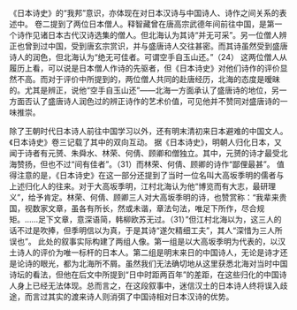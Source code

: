 《日本诗史》的“我邦”意识，亦体现在对日本汉诗与中国诗人、诗作之间关系的表述中。
卷二提到了两位日本僧人。释智藏曾在唐高宗武德年间前往中国，是第一个诗作见诸日本古代汉诗选集的僧人。但北海认为其诗“并无可采”。另一位僧人辨正也曾到过中国，受到唐玄宗赏识，并与盛唐诗人交往甚密。而其诗虽然受到盛唐诗人的润色，但北海认为“绝无可佳者。可谓空手自玉山还。”（24）
这两位僧人从履历上看，可以说是日本僧人作诗的先驱者，但《日本诗史》对他们诗作的评价显然不高。而对于评价中所提到的，两位僧人共同的赴唐经历，北海的态度是暧昧的。尤其是辨正，说他“空手自玉山还”——北海一方面承认了盛唐诗的地位，另一方面否认了盛唐诗人润色过的辨正诗作的艺术价值，可见他并不赞同对盛唐诗的一味推崇。

除了王朝时代日本诗人前往中国学习以外，还有明末清初来日本避难的中国文人。《日本诗史》卷三记载了其中的双向互动。
据《日本诗史》，明朝人归化日本，又闻于诗者有元赟、朱舜水、林荣、何倩、顾卿和僧独立。其中，元赟的诗才最受北海赞扬，但也不过“间有佳者”。（31）而林荣、何倩、顾卿的诗作“鄙俚最甚”。
值得注意的是，《日本诗史》在这一部分还提到了当时一位名叫大高坂季明的儒者与上述归化人的往来。对于大高坂季明，江村北海认为他“博览而有大志，最研理义”，给予肯定。林荣、何倩、顾卿三人对大高坂季明的诗，也赞赏称：“我辈来贵国，视数家文章，虽各有所长，然或未谐，章法句法，唯足下所作，尽合规矩。……足下文章，意深语简，韩柳欧苏无过。（31）”但江村北海以为，这三人的话不过是吹捧，但季明信以为真，于是其诗“遂欠精细工夫”，其人“深惜为三人所误也”。
此处的叙事实际构建了两组人像。第一组是以大高坂季明为代表的，以汉土诗人的评价为唯一标杆的日本人。第二组是明末来日的中国诗人，无论是诗才还是论诗的眼光，都为北海所不屑。虽然我们无法确切地从这里获悉北海对当时中国诗坛的看法，但他在后文中所提到“日中时距两百年”的差距，在这些归化的中国诗人身上已经无法体现。总而言之，在这段叙事中，迷信汉土的日本诗人终将误入歧途，而言过其实的渡来诗人则消弭了中国诗相对日本汉诗的优势。
